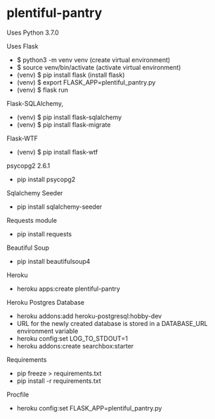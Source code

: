 # plentiful-pantry

Uses Python 3.7.0

Uses Flask
  - $ python3 -m venv venv (create virtual environment)
  - $ source venv/bin/activate (activate virtual environment)
  - (venv) $ pip install flask (install flask)
  - (venv) $ export FLASK_APP=plentiful_pantry.py
  - (venv) $ flask run

Flask-SQLAlchemy,
  - (venv) $ pip install flask-sqlalchemy
  - (venv) $ pip install flask-migrate

Flask-WTF
  - (venv) $ pip install flask-wtf

psycopg2 2.6.1
  - pip install psycopg2

Sqlalchemy Seeder
  - pip install sqlalchemy-seeder

Requests module
  - pip install requests

Beautiful Soup
  - pip install beautifulsoup4

Heroku
 - heroku apps:create plentiful-pantry

Heroku Postgres Database
 - heroku addons:add heroku-postgresql:hobby-dev
 - URL for the newly created database is stored in a DATABASE_URL environment variable
 - heroku config:set LOG_TO_STDOUT=1
 - heroku addons:create searchbox:starter

Requirements
- pip freeze > requirements.txt
- pip install -r requirements.txt

Procfile
  - heroku config:set FLASK_APP=plentiful_pantry.py

